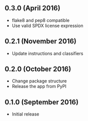 0.3.0 (April 2016)
------------------

- flake8 and pep8 compatible
- Use valid SPDX license expression 

0.2.1 (November 2016)
---------------------

- Update instructions and classifiers

0.2.0 (October 2016)
--------------------

- Change package structure
- Release the app from PyPI

0.1.0 (September 2016)
----------------------

- Initial release